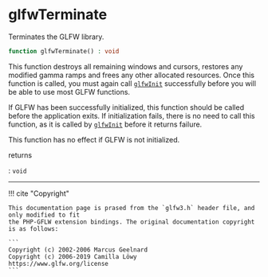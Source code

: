 # glfwTerminate
Terminates the GLFW library.

```php
function glfwTerminate() : void
```

This function destroys all remaining windows and cursors, restores any
modified gamma ramps and frees any other allocated resources. Once this
function is called, you must again call [`glfwInit`](/API/GLFW/glfwInit.html)
successfully before
you will be able to use most GLFW functions.

If GLFW has been successfully initialized, this function should be called
before the application exits. If initialization fails, there is no need to
call this function, as it is called by [`glfwInit`](/API/GLFW/glfwInit.html)
before it returns
failure.

This function has no effect if GLFW is not initialized.

returns

:    `void` 

---
     

!!! cite "Copyright"

    This documentation page is prased from the `glfw3.h` header file, and only modified to fit 
    the PHP-GFLW extension bindings. The original documentation copyright is as follows:

    ```
    Copyright (c) 2002-2006 Marcus Geelnard
    Copyright (c) 2006-2019 Camilla Löwy
    https://www.glfw.org/license
    ```